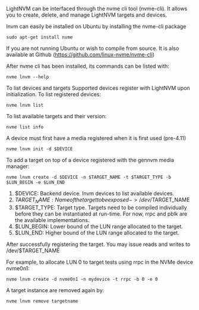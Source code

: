 LightNVM can be interfaced through the nvme cli tool (nvme-cli). It allows you to create,
delete, and manage LightNVM targets and devices. 

lnvm can easily be installed on Ubuntu by installing the nvme-cli package

    sudo apt-get install nvme

If you are not running Ubuntu or wish to compile from source. It is also available at Github (https://github.com/linux-nvme/nvme-cli)

After nvme cli has been installed, its commands can be listed with:

    nvme lnvm --help

To list devices and targets
Supported devices register with LightNVM upon initialization. To list registered
devices:

    nvme lnvm list

To list available targets and their version:

    nvme list info
    
A device must first have a media registered when it is first used (pre-4.11)

    nvme lnvm init -d $DEVICE

To add a target on top of a device registered with the gennvm media manager:

    nvme lnvm create -d $DEVICE -n $TARGET_NAME -t $TARGET_TYPE -b $LUN_BEGIN -e $LUN_END

1. $DEVICE: Backend device. lnvm devices to list available devices.
2. $TARGET_NAME: Name of the target to be exposed -> /dev/$TARGET_NAME
3. $TARGET_TYPE: Target type. Targets need to be compiled individually before they
can be instantiated at run-time. For now, rrpc and pblk are the available implementations.
4. $LUN_BEGIN: Lower bound of the LUN range allocated to the target.
5. $LUN_END: Higher bound of the LUN range allocated to the target.

After successfully registering the target. You may issue reads and writes to
/dev/$TARGET_NAME

For example, to allocate LUN 0 to target tests using rrpc in the NVMe device
nvme0n1:

    nvme lnvm create -d nvme0n1 -n mydevice -t rrpc -b 0 -e 0

A target instance are removed again by:

    nvme lnvm remove targetname
